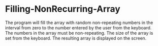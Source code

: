 # Filling-NonRecurring-Array

The program will fill the array with random non-repeating numbers in the interval from zero to the number entered by the user from the keyboard. The numbers in the array must be non-repeating. The size of the array is set from the keyboard. The resulting array is displayed on the screen.
